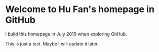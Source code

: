 # Welcome to Hu Fan's homepage in GitHub

I build this homepage in July 2019 when exploring GitHub.

This is just a test. Maybe I will update it later.
